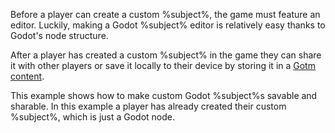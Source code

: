 Before a player can create a custom %subject%, the game must feature an editor. Luckily, making a Godot %subject% editor is relatively easy thanks to Godot's node structure.

After a player has created a custom %subject% in the game they can share it with other players or save it locally to their device by storing it in a [Gotm content](/src/docs/content.md).

This example shows how to make custom Godot %subject%s savable and sharable. In this example a player has already created their custom %subject%, which is just a Godot node.

<include>

[](/src/utility/gdgotm-notice.md)

</include>
